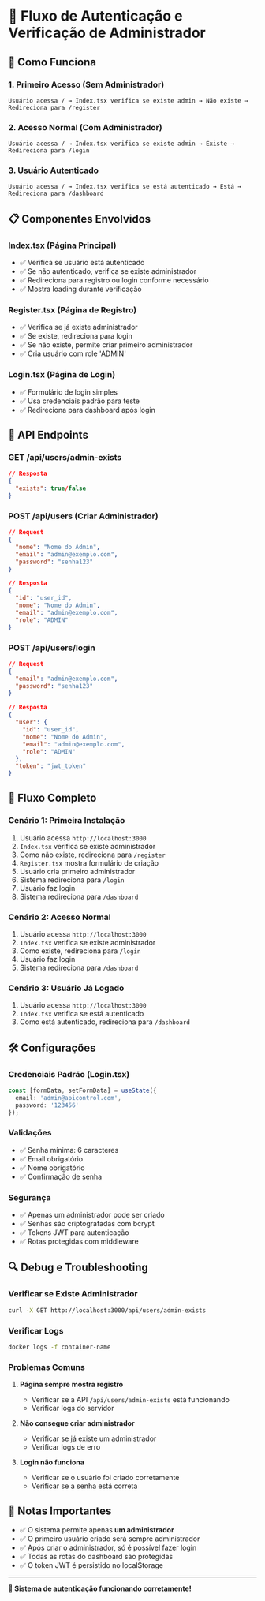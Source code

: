 # 🔐 Fluxo de Autenticação e Verificação de Administrador

## 🎯 **Como Funciona**

### **1. Primeiro Acesso (Sem Administrador)**
```
Usuário acessa / → Index.tsx verifica se existe admin → Não existe → Redireciona para /register
```

### **2. Acesso Normal (Com Administrador)**
```
Usuário acessa / → Index.tsx verifica se existe admin → Existe → Redireciona para /login
```

### **3. Usuário Autenticado**
```
Usuário acessa / → Index.tsx verifica se está autenticado → Está → Redireciona para /dashboard
```

## 📋 **Componentes Envolvidos**

### **Index.tsx (Página Principal)**
- ✅ Verifica se usuário está autenticado
- ✅ Se não autenticado, verifica se existe administrador
- ✅ Redireciona para registro ou login conforme necessário
- ✅ Mostra loading durante verificação

### **Register.tsx (Página de Registro)**
- ✅ Verifica se já existe administrador
- ✅ Se existe, redireciona para login
- ✅ Se não existe, permite criar primeiro administrador
- ✅ Cria usuário com role 'ADMIN'

### **Login.tsx (Página de Login)**
- ✅ Formulário de login simples
- ✅ Usa credenciais padrão para teste
- ✅ Redireciona para dashboard após login

## 🔧 **API Endpoints**

### **GET /api/users/admin-exists**
```json
// Resposta
{
  "exists": true/false
}
```

### **POST /api/users (Criar Administrador)**
```json
// Request
{
  "nome": "Nome do Admin",
  "email": "admin@exemplo.com",
  "password": "senha123"
}

// Resposta
{
  "id": "user_id",
  "nome": "Nome do Admin",
  "email": "admin@exemplo.com",
  "role": "ADMIN"
}
```

### **POST /api/users/login**
```json
// Request
{
  "email": "admin@exemplo.com",
  "password": "senha123"
}

// Resposta
{
  "user": {
    "id": "user_id",
    "nome": "Nome do Admin",
    "email": "admin@exemplo.com",
    "role": "ADMIN"
  },
  "token": "jwt_token"
}
```

## 🚀 **Fluxo Completo**

### **Cenário 1: Primeira Instalação**
1. Usuário acessa `http://localhost:3000`
2. `Index.tsx` verifica se existe administrador
3. Como não existe, redireciona para `/register`
4. `Register.tsx` mostra formulário de criação
5. Usuário cria primeiro administrador
6. Sistema redireciona para `/login`
7. Usuário faz login
8. Sistema redireciona para `/dashboard`

### **Cenário 2: Acesso Normal**
1. Usuário acessa `http://localhost:3000`
2. `Index.tsx` verifica se existe administrador
3. Como existe, redireciona para `/login`
4. Usuário faz login
5. Sistema redireciona para `/dashboard`

### **Cenário 3: Usuário Já Logado**
1. Usuário acessa `http://localhost:3000`
2. `Index.tsx` verifica se está autenticado
3. Como está autenticado, redireciona para `/dashboard`

## 🛠️ **Configurações**

### **Credenciais Padrão (Login.tsx)**
```typescript
const [formData, setFormData] = useState({
  email: 'admin@apicontrol.com',
  password: '123456'
});
```

### **Validações**
- ✅ Senha mínima: 6 caracteres
- ✅ Email obrigatório
- ✅ Nome obrigatório
- ✅ Confirmação de senha

### **Segurança**
- ✅ Apenas um administrador pode ser criado
- ✅ Senhas são criptografadas com bcrypt
- ✅ Tokens JWT para autenticação
- ✅ Rotas protegidas com middleware

## 🔍 **Debug e Troubleshooting**

### **Verificar se Existe Administrador**
```bash
curl -X GET http://localhost:3000/api/users/admin-exists
```

### **Verificar Logs**
```bash
docker logs -f container-name
```

### **Problemas Comuns**

1. **Página sempre mostra registro**
   - Verificar se a API `/api/users/admin-exists` está funcionando
   - Verificar logs do servidor

2. **Não consegue criar administrador**
   - Verificar se já existe um administrador
   - Verificar logs de erro

3. **Login não funciona**
   - Verificar se o usuário foi criado corretamente
   - Verificar se a senha está correta

## 📝 **Notas Importantes**

- ✅ O sistema permite apenas **um administrador**
- ✅ O primeiro usuário criado será sempre administrador
- ✅ Após criar o administrador, só é possível fazer login
- ✅ Todas as rotas do dashboard são protegidas
- ✅ O token JWT é persistido no localStorage

---

**🎉 Sistema de autenticação funcionando corretamente!** 